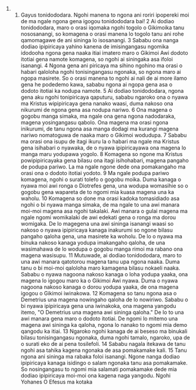 <ol>
  <li>
    <ol>
      <li>Gayus tonidododara. Ngohi manena to ngona ani roriri ipopereki moi de ma ngale ngona gena igogou tonidododara bai!  2 Ai dodiao tonidododara, maro o orasi iqomaka ngohi togolo o Gikimoika tanu nososanangi, so komagena o orasi manena lo togolo tanu ani rohe qamomagawe de ani sininga lo isosanangi.  3 Sababu ona nanga dodiao ipipiricaya yahino kanena de imisingangasu ngomika idodooha ngona gena naaka itiai imatero maro o Gikimoi Awi dodoto itotiai gena namote komagena, so ngohi ai siningaka asa ifoloi isanangi.  4 Ngona gena ani piricaya ma sihino ngohino ma orasi o habari qaloloha ngohi tonisingangasu ngonaka, so ngona maro ai ngopa masirete. So o orasi manena to ngohi ai nali de ai more ilamo gena he podedemo kawa, sababu ngona ai ngopa gena asa o dodoto itotiai ka nodupa namote.  5 Ai dodiao tonidododara, ngona gena aku ngohi tonipiricaya qaputuru, sababu ngaroko ona o nyawa ma Kristus wipipiricaya gena nanako waasi, duma nakoso ona nikurumi de ngona gena asa nodupa nariwo.  6 Ona magena o gogobu manga simaka, ma ngale ona gena ngona nadodaraka, magena yosingangasu qabolo. Ona magena ma orasi ngona inikurumi, de tanu ngona asa manga dodagi ma kurangi magena nariwo nomatoguwa de naaka maro o Gikimoi wodudupa.  7 Sababu ma orasi ona isupu de itagi ikuru la o habari ma ngale ma Kristus gena isihabari o nyawaka, de o nyawa ipipiricayawa ona magena lo manga maru yodupawa yogolo.  8 Komagena so ngone ma Kristus powipipiricayaka gena bilasu ona itagi isihohabari, magena pangaho de podupa pariwo. La ma ngale ngone dede ona pomakangaho ma orasi ona o dodoto itotiai yodoto.  9 Ma ngale podupa pariwo komagena, ngohi o surati tolefo o gogobu moika. Duma kanaga o nyawa moi awi ronga o Diotrefes gena, una wodupa womasihie so o gogobu gena wapareta de to ngomi mia kuasa magena una ka waholu.  10 Komagena so done ma orasi kadoka tomasidiado asa ngohi o bi nyawa manga simaka, de ma ngale to una awi manara moi-moi magena asa ngohi takalaki. Awi manara o gulai magena ma ngale ngomi womikalaki de awi edekati gena o ronga ma dorou womigaka. De lo magegena una awi sininga isanangi waasi so nakoso o nyawa ipipiricaya kanaga inakurumi so ngone bilasu pangaho qaloha gena, una masirete ka woholu. De lo o nyawa ma binuka nakoso kanaga yodupa imakangaho qaloha, de una wasimahawa de lo wodupa o gogobu manga rimoi ma rabano ona magena wasisupu.  11 Mutuwade, ai dodiao tonidododara, maro to una awi manara qatotorou magena tanu upa ngona naaka. Duma tanu o bi moi-moi qaloloha maro kamagena bilasu nokaeli naaka. Sababu o nyawa nagoona nakoso kanaga o loha yodupa yaaka, ona magena lo igogou maro ka o Gikimoi Awi nyawa. Duma o nyawa nagoona nakoso kanaga o dorou yodupa yaaka, de ona magena igogou o Gikimoi iwinakowa.  12 Komagena so tanu ngona asa o Demetrius una magena nowingaho qaloha de lo nowiriwo. Sababu o bi nyawa ipipiricaya gena una iwinakoka, ona magena yangodu itemo, "O Demetrius una magena awi sininga qaloha." De lo to una awi manara gena maro o dodoto itotiai. De ngomi lo mitemo una magena awi sininga ka qaloha, ngona lo nanako to ngomi mia demo qangodu ka itiai.  13 Ngaroko ngohi kanaga de ai beseso ma binukali bilasu tonisingangasu ngonaka, duma ngohi tamalo, ngaroko, upa de o surati eko de ai pena tosilefoli.  14 Sababu nagala itekawa de tanu ngohi asa tahika kagena ngonaka de asa pomakamake kali.  15 Tanu ngona ani sininga ma rabaka foloi isanangi. Ngone nanga dodiao ipipiricaya kanaga isidingo o salam ngonaka tanu asa pomakamake. So nosingangasu to ngomi mia salamati pomakamake dede mia dodiao ipipiricaya moi-moi ona kagena naga yangodu. Ngohi Yohanes O Efesus ma kotaka</li>
    </ol>
  </li>
</ol>